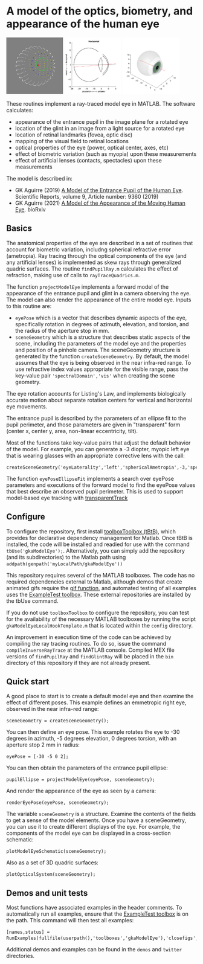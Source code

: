 # A model of the optics, biometry, and appearance of the human eye

<p float="left">
  <img src="img/renderEyePose.png" height="150" />
  <img src="img/modelEyeSchematic.png" height="150" />
  <img src="img/opticalSystem3D.png" height="150" /> 
</p>

These routines implement a ray-traced model eye in MATLAB. The software calculates:
- appearance of the entrance pupil in the image plane for a rotated eye
- location of the glint in an image from a light source for a rotated eye
- location of retinal landmarks (fovea, optic disc)
- mapping of the visual field to retinal locations
- optical properties of the eye (power, optical center, axes, etc)
- effect of biometric variation (such as myopia) upon these measurements
- effect of artificial lenses (contacts, spectacles) upon these measurements

The model is described in:

 * GK Aguirre (2019) [A Model of the Entrance Pupil of the Human Eye](https://www.nature.com/articles/s41598-019-45827-3). Scientific Reports, volume 9, Article number: 9360 (2019) 
 * GK Aguirre (2021) [A Model of the Appearance of the Moving Human Eye](https://www.biorxiv.org/content/10.1101/2021.02.02.429411v1). bioRxiv 

## Basics

The anatomical properties of the eye are described in a set of routines that account for biometric variation, includng spherical refractive error (ametropia). Ray tracing through the optical components of the eye (and any artificial lenses) is implemented as skew rays through generalized quadric surfaces. The routine `findPupilRay.m` calculates the effect of refraction, making use of calls to `rayTraceQuadrics.m`.

The function `projectModelEye` implements a forward model of the appearance of the entrance pupil and glint in a camera observing the eye. The model can also render the appearance of the entire model eye. Inputs to this routine are:
 * `eyePose` which is a vector that describes dynamic aspects of the eye, specifically rotation in degrees of azimuth, elevation, and torsion, and the radius of the aperture stop in mm.
 * `sceneGeometry` which is a structure that describes static aspects of the scene, including the parameters of the model eye and the properties and position of a pinhole camera. The sceneGeometry structure is generated by the function `createSceneGeometry`. By default, the model assumes that the eye is being observed in the near infra-red range. To use refractive index values appropriate for the visible range, pass the key-value pair `'spectralDomain','vis'` when creating the scene geometry.
 
The eye rotation accounts for Listing's Law, and implements biologically accurate motion about separate rotation centers for vertical and horizontal eye movements.

The entrance pupil is described by the parameters of an ellipse fit to the pupil perimeter, and those parameters are given in "transparent" form (center x, center y, area, non-linear eccentricity, tilt).

Most of the functions take key-value pairs that adjust the default behavior of the model. For example, you can generate a -3 diopter, myopic left eye that is wearing glasses with an appropriate corrective lens with the call:
```
createSceneGeometry('eyeLaterality','left','sphericalAmetropia',-3,'spectacleLens',-3).
```

The function `eyePoseEllipseFit` implements a search over eyePose parameters and executions of the forward model to find the eyePose values that best describe an observed pupil perimeter. This is used to support model-based eye tracking with [transparentTrack](https://github.com/gkaguirrelab/transparentTrack)

## Configure

To configure the repository, first install [toolboxToolbox (tBtB)](https://github.com/ToolboxHub/ToolboxToolbox), which provides for declarative dependency management for Matlab. Once tBtB is installed, the code will be installed and readied for use with the command `tbUse('gkaModelEye');`. Alternatively, you can simply add the repository (and its subdirectories) to the Matlab path using `addpath(genpath('myLocalPath/gkaModelEye'))`

This repository requires several of the MATLAB toolboxes. The code has no required dependencies external to Matlab, although demos that create animated gifs require the [gif function](https://www.mathworks.com/matlabcentral/fileexchange/63239-gif), and automated testing of all examples uses the [ExampleTest toolbox](https://github.com/isetbio/ExampleTestToolbox.git). These external repositories are installed by the tbUse command.

If you do not use `toolboxToolbox` to configure the repository, you can test for the availability of the necessary MATLAB toolboxes by running the script `gkaModelEyeLocalHookTemplate.m` that is located within the `config` directory.

An improvement in execution time of the code can be achieved by compiling the ray tracing routines. To do so, issue the command `compileInverseRayTrace` at the MATLAB console. Compiled MEX file versions of `findPupilRay` and `findGlintRay` will be placed in the `bin` directory of this repository if they are not already present.

## Quick start

A good place to start is to create a default model eye and then examine the effect of different poses. This example defines an emmetropic right eye, observed in the near infra-red range:
```
sceneGeometry = createSceneGeometry();
```

You can then define an eye pose. This example rotates the eye to -30 degrees in azimuth, -5 degrees elevation, 0 degrees torsion, with an aperture stop 2 mm in radius:
```
eyePose = [-30 -5 0 2];
```

You can then obtain the parameters of the entrance pupil ellipse:
```
pupilEllipse = projectModelEye(eyePose, sceneGeometry);
```

And render the appearance of the eye as seen by a camera:
```
renderEyePose(eyePose, sceneGeometry);
```

The variable `sceneGeometry` is a structure. Examine the contents of the fields to get a sense of the model elements. Once you have a sceneGeometry, you can use it to create different displays of the eye. For example, the components of the model eye can be displayed in a cross-section schematic:
```
plotModelEyeSchematic(sceneGeometry);
```

Also as a set of 3D quadric surfaces:
```
plotOpticalSystem(sceneGeometry);
```

## Demos and unit tests

Most functions have associated examples in the header comments. To automatically run all examples, ensure that the [ExampleTest toolbox](https://github.com/isetbio/ExampleTestToolbox.git) is on the path. This command will then test all examples:
```
[names,status] = RunExamples(fullfile(userpath(),'toolboxes','gkaModelEye'),'closefigs',false)
```

Additional demos and examples can be found in the `demos` and `twitter` directories.
